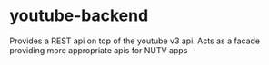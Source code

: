 youtube-backend
===============

Provides a REST api on top of the youtube v3 api. Acts as a facade providing more appropriate apis for NUTV apps

